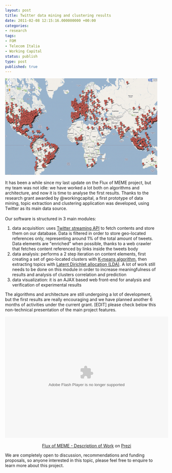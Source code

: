 ```yaml
---
layout: post
title: Twitter data mining and clustering results
date: 2011-02-08 12:15:16.000000000 +00:00
categories:
- research
tags:
- FOM
- Telecom Italia
- Working Capital
status: publish
type: post
published: true
---
```

<p><a href="http://tom.londondroids.com/wp-content/uploads/2011/02/twitter_topic_clusters.png"><img class="aligncenter size-medium wp-image-205" title="twitter_topic_clusters" src="/images/twitter_topic_clusters-544x318.png" alt="" width="544" height="318" /></a></p>
<p>It has been a while since my last update on the Flux of MEME project, but my team was not idle: we have worked a lot both on algorithms and architecture, and now it is time to analyse the first results. Thanks to the research grant awarded by @workingcapital, a first prototype of data mining, topic extraction and clustering application was developed, using Twitter as its main data source.<br />
<!--more--><br />
Our software is structured in 3 main modules:</p>
<ol>
<li>data acquisition: uses <a href="http://dev.twitter.com/pages/streaming_api">Twitter streaming API</a> to fetch contents and store them on our database. Data is filtered in order to store geo-located references only, representing around 1% of the total amount of tweets. Data elements are "enriched" when possible, thanks to a web crawler that fetches content referenced by links inside the tweets body</li>
<li>data analysis: performs a 2 step iteration on content elements, first creating a set of geo-located clusters with <a href="http://en.wikipedia.org/wiki/K-means_clustering">K-means algorithm</a>, then extracting topics with <a href="http://en.wikipedia.org/wiki/Latent_Dirichlet_allocation">Latent Dirichlet allocation (LDA)</a>. A lot of work still needs to be done on this module in order to increase meaningfulness of results and analysis of clusters correlation and prediction</li>
<li>data visualization: it is an AJAX based web front-end for analysis and verification of experimental results</li>
</ol>
<p>The algorithms and architecture are still undergoing a lot of development, but the first results are really encouraging and we have planned another 6 months of activities under the current grant. [EDIT] please check below this non-technical presentation of the main project features.</p>
<div class="prezi-player">
<style type="text/css" media="screen">.prezi-player { width: 540px; } .prezi-player-links { text-align: center; }</style>
<p><object id="prezi_xgcgigujvjru" name="prezi_xgcgigujvjru" classid="clsid:D27CDB6E-AE6D-11cf-96B8-444553540000" width="540" height="400"><param name="movie" value="http://prezi.com/bin/preziloader.swf" /><param name="allowfullscreen" value="true" /><param name="allowscriptaccess" value="always" /><param name="bgcolor" value="#ffffff" /><param name="flashvars" value="prezi_id=xgcgigujvjru&amp;lock_to_path=0&amp;color=ffffff&amp;autoplay=no&amp;autohide_ctrls=0" /><embed id="preziEmbed_xgcgigujvjru" name="preziEmbed_xgcgigujvjru" src="http://prezi.com/bin/preziloader.swf" type="application/x-shockwave-flash" allowfullscreen="true" allowscriptaccess="always" width="540" height="400" bgcolor="#ffffff" flashvars="prezi_id=xgcgigujvjru&amp;lock_to_path=0&amp;color=ffffff&amp;autoplay=no&amp;autohide_ctrls=0"></embed></object>
<div class="prezi-player-links">
<p><a title="results achieved during the 1st semester of research - keywords: semantic web, twitter, clustering, geo, topic extraction" href="http://prezi.com/xgcgigujvjru/flux-of-meme-description-of-work/">Flux of MEME - Description of Work</a> on <a href="http://prezi.com">Prezi</a></p>
</div>
</div>
<p>We are completely open to discussion, recommendations and funding proposals, so anyone interested in this topic, please feel free to enquire to learn more about this project.</p>
